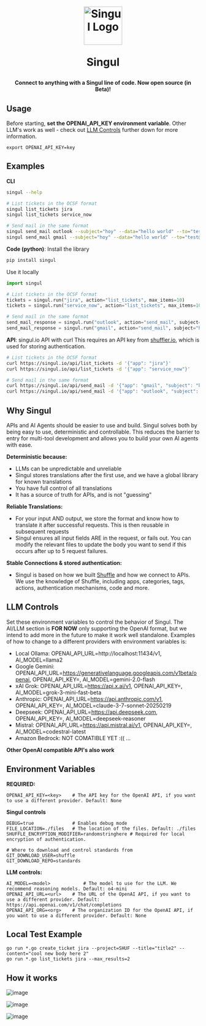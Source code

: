 <h1 align="center">

[<img src="https://shuffler.io/images/logos/singul.svg" alt="Singul Logo" width="100"/>](https://singul.io)

Singul

</h1>
<h4 align="center">
Connect to anything with a Singul line of code. Now open source (in Beta)!
</h4>

## Usage
Before starting, **set the OPENAI_API_KEY environment variable**. Other LLM's work as well - check out [LLM Controls](#llm-controls) further down for more information.

```
export OPENAI_API_KEY=key
```

## Examples
**CLI**
```bash
singul --help

# List tickets in the OCSF format
singul list_tickets jira 
singul list_tickets service_now 

# Send mail in the same format
singul send_mail outlook --subject="hoy" --data="hello world" --to="test@example.com"
singul send_mail gmail --subject="hoy" --data="hello world" --to="test@example.com"
```

**Code (python)**:
Install the library
```bash
pip install singul
```

Use it locally
```python
import singul

# List tickets in the OCSF format
tickets = singul.run("jira", action="list_tickets", max_items=10)
tickets = singul.run("service_now", action="list_tickets", max_items=10)

# Send mail in the same format
send_mail_response = singul.run("outlook", action="send_mail", subject="hoy", data="hello world" to="test@example.com")
send_mail_response = singul.run("gmail", action="send_mail", subject="hoy", data="hello world" to="test@example.com")
```

**API**: singul.io API with curl
This requires an API key from [shuffler.io](https://shuffler.io/register), which is used for storing authentication. 

```bash
# List tickets in the OCSF format
curl https://singul.io/api/list_tickets -d '{"app": "jira"}'
curl https://singul.io/api/list_tickets -d '{"app": "service_now"}'

# Send mail in the same format
curl https://singul.io/api/send_mail -d '{"app": "gmail", "subject": "hoy", data="hello world", to="test@example.com"}'
curl https://singul.io/api/send_mail -d '{"app": "outlook", "subject": "hoy", data="hello world", to="test@example.com"}'
```

## Why Singul
APIs and AI Agents should be easier to use and build. Singul solves both by being easy to use, deterministic and controllable. This reduces the barrier to entry for multi-tool development and allows you to build your own AI agents with ease. 

**Deterministic because:**
- LLMs can be unpredictable and unreliable
- Singul stores translations after the first use, and we have a global library for known translations
- You have full control of all translations
- It has a source of truth for APIs, and is not "guessing"

**Reliable Translations:**
- For your input AND output, we store the format and know how to translate it after successful requests. This is then reusable in subsequent requests
- Singul ensures all input fields ARE in the request, or fails out. You can modify the relevant files to update the body you want to send if this occurs after up to 5 request failures.

**Stable Connections & stored authentication:**
- Singul is based on how we built [Shuffle](https://shuffler.io) and how we connect to APIs. We use the knowledge of Shuffle, including apps, categories, tags, actions, authentication mechanisms, code and more. 

## LLM Controls
Set these environment variables to control the behavior of Singul. The AI/LLM section is **FOR NOW** only supporting the OpenAI format, but we intend to add more in the future to make it work well standalone. Examples of how to change to a different providers with environment variables is: 

* Local Ollama: OPENAI_API_URL=http://localhost:11434/v1, AI_MODEL=llama2
* Google Gemini: OPENAI_API_URL=https://generativelanguage.googleapis.com/v1beta/openai, OPENAI_API_KEY=<key>, AI_MODEL=gemini-2.0-flash
* xAI Grok: OPENAI_API_URL=https://api.x.ai/v1, OPENAI_API_KEY=<key>, AI_MODEL=grok-3-mini-fast-beta
* Anthropic: OPENAI_API_URL=https://api.anthropic.com/v1, OPENAI_API_KEY=<key>, AI_MODEL=claude-3-7-sonnet-20250219
* Deepseek: OPENAI_API_URL=https://api.deepseek.com, OPENAI_API_KEY=<key>, AI_MODEL=deepseek-reasoner
* Mistral: OPENAI_API_URL=https://api.mistral.ai/v1, OPENAI_API_KEY=<key>, AI_MODEL=codestral-latest
* Amazon Bedrock: NOT COMATIBLE YET :((
...

**Other OpenAI compatible API's also work**

## Environment Variables
**REQUIRED:**
```
OPENAI_API_KEY=<key> 	# The API key for the OpenAI API, if you want to use a different provider. Default: None
```

**Singul controls**
```
DEBUG=true 				# Enables debug mode
FILE_LOCATION=./files 	# The location of the files. Default: ./files
SHUFFLE_ENCRYPTION_MODIFIER=randomstringhere # Required for local encryption of authentication.

# Where to download and control standards from 
GIT_DOWNLOAD_USER=shuffle
GIT_DOWNLOAD_REPO=standards
```

**LLM controls:**
```
AI_MODEL=<model> 			# The model to use for the LLM. We recommend reasoning models. Default: o4-mini
OPENAI_API_URL=<url> 	# The URL of the OpenAI API, if you want to use a different provider. Default: https://api.openai.com/v1/chat/completions
OPENAI_API_ORG=<org> 	# The organization ID for the OpenAI API, if you want to use a different provider. Default: None
```

## Local Test Example
```
go run *.go create_ticket jira --project=SHUF --title="title2" --content="cool new body here 2"
go run *.go list_tickets jira --max_results=2
```


## How it works
![image](https://github.com/user-attachments/assets/4f06b240-2010-40f6-965b-95a9e381f97e)

![image](https://github.com/user-attachments/assets/fb1a0c83-d021-4308-9074-b5af822e2302)

![image](https://github.com/user-attachments/assets/fc659b7c-dbbc-4c36-8e53-fc23b59995e3)


